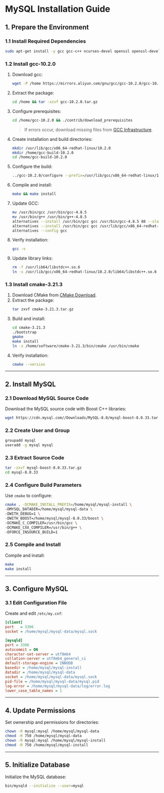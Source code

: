 # MySQL Installation Guide



## 1. Prepare the Environment

### 1.1 Install Required Dependencies
```bash
sudo apt-get install -y gcc gcc-c++ ncurses-devel openssl openssl-devel bison bzip2
```

### 1.2 Install gcc-10.2.0
1. Download gcc:
   ```bash
   wget -P /home https://mirrors.aliyun.com/gnu/gcc/gcc-10.2.0/gcc-10.2.0.tar.gz
   ```
2. Extract the package:
   ```bash
   cd /home && tar -xzvf gcc-10.2.0.tar.gz
   ```
3. Configure prerequisites:
   ```bash
   cd /home/gcc-10.2.0 && ./contrib/download_prerequisites
   ```
   > If errors occur, download missing files from [GCC Infrastructure](https://gcc.gnu.org/pub/gcc/infrastructure/).

4. Create installation and build directories:
   ```bash
   mkdir /usr/lib/gcc/x86_64-redhat-linux/10.2.0
   mkdir /home/gcc-build-10.2.0
   cd /home/gcc-build-10.2.0
   ```
5. Configure the build:
   ```bash
   ../gcc-10.2.0/configure --prefix=/usr/lib/gcc/x86_64-redhat-linux/10.2.0/ --enable-checking=release --enable-languages=c,c++ --disable-multilib
   ```
6. Compile and install:
   ```bash
   make && make install
   ```

7. Update GCC:
   ```bash
   mv /usr/bin/gcc /usr/bin/gcc-4.8.5
   mv /usr/bin/g++ /usr/bin/g++-4.8.5
   alternatives --install /usr/bin/gcc gcc /usr/bin/gcc-4.8.5 88 --slave /usr/bin/g++ g++ /usr/bin/g++-4.8.5
   alternatives --install /usr/bin/gcc gcc /usr/lib/gcc/x86_64-redhat-linux/10.2.0/bin/x86_64-pc-linux-gnu-gcc 99 --slave /usr/bin/g++ g++ /usr/lib/gcc/x86_64-redhat-linux/10.2.0/bin/x86_64-pc-linux-gnu-g++
   alternatives --config gcc
   ```
8. Verify installation:
   ```bash
   gcc -v
   ```

9. Update library links:
   ```bash
   rm -f /usr/lib64/libstdc++.so.6
   ln -s /usr/lib/gcc/x86_64-redhat-linux/10.2.0/lib64/libstdc++.so.6 /usr/lib64/libstdc++.so.6
   ```

### 1.3 Install cmake-3.21.3
1. Download CMake from [CMake Download](https://cmake.org/download/).
2. Extract the package:
   ```bash
   tar zxvf cmake-3.21.3.tar.gz
   ```
3. Build and install:
   ```bash
   cd cmake-3.21.3
   ./bootstrap
   gmake
   make install
   ln -s /home/software/cmake-3.21.3/bin/cmake /usr/bin/cmake
   ```
4. Verify installation:
   ```bash
   cmake --version
   ```

---

## 2. Install MySQL

### 2.1 Download MySQL Source Code
Download the MySQL source code with Boost C++ libraries:
```bash
wget https://cdn.mysql.com//Downloads/MySQL-8.0/mysql-boost-8.0.33.tar.gz
```

### 2.2 Create User and Group
```bash
groupadd mysql
useradd -g mysql mysql
```

### 2.3 Extract Source Code
```bash
tar -zxvf mysql-boost-8.0.33.tar.gz
cd mysql-8.0.33
```

### 2.4 Configure Build Parameters
Use `cmake` to configure:
```bash
cmake . -DCMAKE_INSTALL_PREFIX=/home/mysql/mysql-install \
-DMYSQL_DATADIR=/home/mysql/mysql-data \
-DWITH_DEBUG=1 \
-DWITH_BOOST=/home/mysql/mysql-8.0.33/boost \
-DCMAKE_C_COMPILER=/usr/bin/gcc \
-DCMAKE_CXX_COMPILER=/usr/bin/g++ \
-DFORCE_INSOURCE_BUILD=1
```

### 2.5 Compile and Install
Compile and install:
```bash
make
make install
```

---

## 3. Configure MySQL

### 3.1 Edit Configuration File
Create and edit `/etc/my.cnf`:
```ini
[client]
port   = 3306
socket = /home/mysql/mysql-data/mysql.sock

[mysqld]
port = 3306
autocommit = ON
character-set-server = utf8mb4
collation-server = utf8mb4_general_ci
default-storage-engine = INNODB
basedir = /home/mysql/mysql-install
datadir = /home/mysql/mysql-data
socket = /home/mysql/mysql-data/mysql.sock
pid-file = /home/mysql/mysql-data/mysql.pid
log-error = /home/mysql/mysql-data/log/error.log
lower_case_table_names = 1
```

---

## 4. Update Permissions
Set ownership and permissions for directories:
```bash
chown -R mysql:mysql /home/mysql/mysql-data
chmod -R 750 /home/mysql/mysql-data
chown -R mysql:mysql /home/mysql/mysql-install
chmod -R 750 /home/mysql/mysql-install
```

---

## 5. Initialize Database
Initialize the MySQL database:
```bash
bin/mysqld --initialize --user=mysql
```